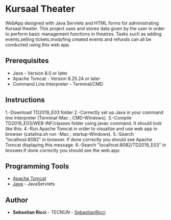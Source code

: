 # Kursaal Theater

WebApp designed with Java Servlets and HTML forms for administrating Kursaal theater. This project uses and stores data given by the user in order to perform basic management functions in theatres. Tasks such as adding events,selling tickets,modyfing created events and refunds can all be conducted using this web app.

## Prerequisites
* Java - Version 8.0 or later
* Apache Tomcat - Version 8.25.24 or later
* Command Line Interpreter - Terminal/CMD

## Instructions

1.-Download TD2019_E03 folder
2.-Correctly set up Java in your command line interpreter (Terminal-Mac ; CMD-Windows).
3.-Compile TD2019_E03/WEB-INF/classes folder using javac command. It should look like this:
4.-Run Apache Tomcat in order to visualize and use web app in browser (catalina.sh run -Mac ; startup-Windows).
5.-Search "localhost:8082" in browser. If done correctly you should see Apache Tomcat displaying this message:
6.-Search "localhost:8082/TD2019_E03" in broswer.If done correctly you should see the web app:

## Programming Tools

* [Apache Tomcat](http://tomcat.apache.org)
* [Java](https://www.java.com/en/) - JavaServlets


## Author

* **Sebastian Ricci** - *TECNUN* - [SebastianRicci](https://github.com/SebastianRicci)
